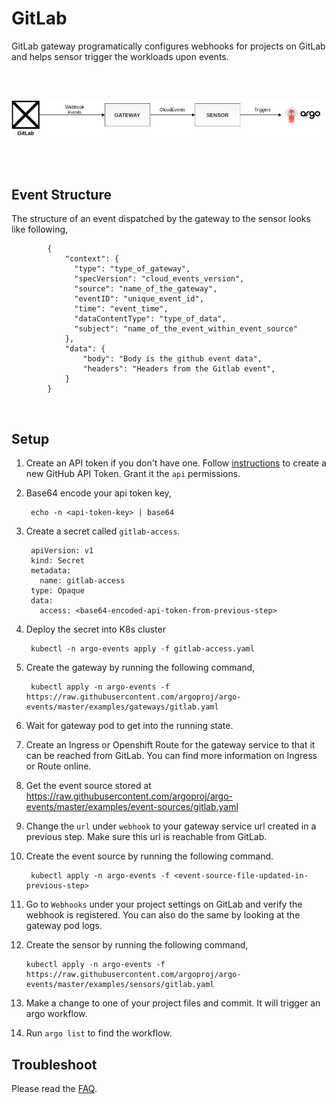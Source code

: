 # GitLab


GitLab gateway programatically configures webhooks for projects on GitLab and helps sensor trigger the workloads upon events.

<br/>
<br/>

<p align="center">
  <img src="https://github.com/argoproj/argo-events/blob/master/docs/assets/gitlab-setup.png?raw=true" alt="GitLab Setup"/>
</p>

<br/>
<br/>

## Event Structure

The structure of an event dispatched by the gateway to the sensor looks like following,


            {
                "context": {
                  "type": "type_of_gateway",
                  "specVersion": "cloud_events_version",
                  "source": "name_of_the_gateway",
                  "eventID": "unique_event_id",
                  "time": "event_time",
                  "dataContentType": "type_of_data",
                  "subject": "name_of_the_event_within_event_source"
                },
                "data": {
                  	"body": "Body is the github event data",
                  	"headers": "Headers from the Gitlab event",
                }
            }

<br/>

## Setup


1. Create an API token if you don't have one. Follow [instructions](https://docs.gitlab.com/ee/user/profile/personal_access_tokens.html) to create a new GitHub API Token.
   Grant it the `api` permissions.

2. Base64 encode your api token key,

        echo -n <api-token-key> | base64

3. Create a secret called `gitlab-access`.

        apiVersion: v1
        kind: Secret
        metadata:
          name: gitlab-access
        type: Opaque
        data:
          access: <base64-encoded-api-token-from-previous-step>

4. Deploy the secret into K8s cluster

        kubectl -n argo-events apply -f gitlab-access.yaml

5. Create the gateway by running the following command,

        kubectl apply -n argo-events -f https://raw.githubusercontent.com/argoproj/argo-events/master/examples/gateways/gitlab.yaml

6. Wait for gateway pod to get into the running state.

7. Create an Ingress or Openshift Route for the gateway service to that it can be reached from GitLab.
   You can find more information on Ingress or Route online.

8. Get the event source stored at https://raw.githubusercontent.com/argoproj/argo-events/master/examples/event-sources/gitlab.yaml

9. Change the `url` under `webhook` to your gateway service url created in a previous step. Make sure this url is reachable from GitLab.

8. Create the event source by running the following command.
   
        kubectl apply -n argo-events -f <event-source-file-updated-in-previous-step>

11. Go to `Webhooks` under your project settings on GitLab and verify the webhook is registered. You can also do the same by
    looking at the gateway pod logs.
    
12. Create the sensor by running the following command,

        kubectl apply -n argo-events -f https://raw.githubusercontent.com/argoproj/argo-events/master/examples/sensors/gitlab.yaml

13. Make a change to one of your project files and commit. It will trigger an argo workflow.

14. Run `argo list` to find the workflow. 

## Troubleshoot
Please read the [FAQ](https://argoproj.github.io/argo-events/faq/).

